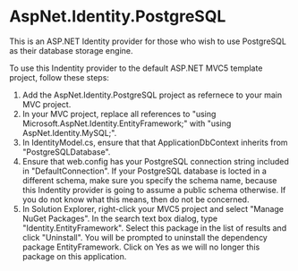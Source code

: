 AspNet.Identity.PostgreSQL
==========================

This is an ASP.NET Identity provider for those who wish to use PostgreSQL as their database storage engine.

To use this Indentity provider to the default ASP.NET MVC5 template project, follow these steps:

1. Add the AspNet.Identity.PostgreSQL project as refernece to your main MVC project.
2. In your MVC project, replace all references to "using Microsoft.AspNet.Identity.EntityFramework;" with "using AspNet.Identity.MySQL;".
3. In IdentityModel.cs, ensure that that ApplicationDbContext inherits from "PostgreSQLDatabase".
4. Ensure that web.config has your PostgreSQL connection string included in "DefaultConnection". If your PostgreSQL database is locted in a different schema, make sure you specify the schema name, because this Indentity provider is going to assume a public schema otherwise. If you do not know what this means, then do not be concerned.
5. In Solution Explorer, right-click your MVC5 project and select "Manage NuGet Packages". In the search text box dialog, type "Identity.EntityFramework". Select this package in the list of results and click "Uninstall". You will be prompted to uninstall the dependency package EntityFramework. Click on Yes as we will no longer this package on this application.